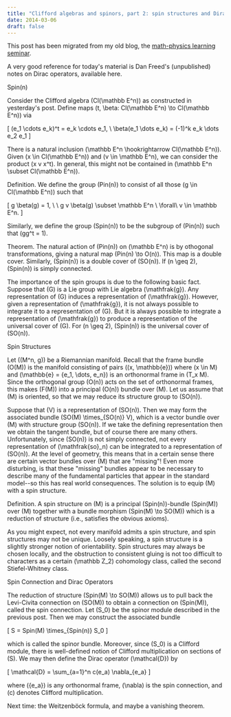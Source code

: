 ```yaml
---
title: "Clifford algebras and spinors, part 2: spin structures and Dirac operators"
date: 2014-03-06
draft: false
---
```


This post has been migrated from my old blog, the [math-physics learning seminar](https://mathphysseminar.blogspot.com/).



A very good reference for today's material is Dan Freed's (unpublished) notes on Dirac operators, available here.


Spin(n)

Consider the Clifford algebra \(Cl(\mathbb E^n)\) as constructed in yesterday's post. Define maps \(t, \beta: Cl(\mathbb E^n) \to Cl(\mathbb E^n)\) via

\[ (e_1 \cdots e_k)^t = e_k \cdots e_1, \ \beta(e_1 \dots e_k) = (-1)^k e_k \dots e_2 e_1 \]

 There is a natural inclusion \(\mathbb E^n \hookrightarrow Cl(\mathbb E^n)\). Given \(x \in Cl(\mathbb E^n)\) and \(v \in \mathbb E^n\), we can consider the product \(x v x^t\). In general, this might not be contained in \(\mathbb E^n \subset Cl(\mathbb E^n)\).


Definition. We define the group \(Pin(n)\) to consist of all those \(g \in Cl(\mathbb E^n)\) such that

\[ g \beta(g) = 1, \ \ g v \beta(g) \subset \mathbb E^n \ \forall\ v \in \mathbb E^n. \]

Similarly, we define the group \(Spin(n)\) to be the subgroup of \(Pin(n)\) such that \(gg^t = 1\).


Theorem. The natural action of \(Pin(n)\) on \(\mathbb E^n\) is by othogonal transformations, giving a natural map \(Pin(n) \to O(n)\). This map is a double cover. Similarly, \(Spin(n)\) is a double cover of \(SO(n)\). If \(n \geq 2\), \(Spin(n)\) is simply connected.


The importance of the spin groups is due to the following basic fact. Suppose that \(G\) is a Lie group with Lie algebra \(\mathfrak{g}\). Any representation of \(G\) induces a representation of \(\mathfrak{g}\). However,  given a representation of \(\mathfrak{g}\), it is not always possible to integrate it to a representation of \(G\). But it is always possible to integrate a representation of \(\mathfrak{g}\) to produce a representation of the universal cover of \(G\). For \(n \geq 2\), \(Spin(n)\) is the universal cover of \(SO(n)\).


Spin Structures

Let \((M^n, g)\) be a Riemannian manifold. Recall that the frame bundle \(O(M)\) is the manifold consisting of pairs \((x, \mathbb{e})\) where \(x \in M\) and \(\mathbb{e} = \{e_1, \dots, e_n\}\) is an orthonormal frame in \(T_x M\). Since the orthogonal group \(O(n)\) acts on the set of orthonormal frames, this makes \(F(M)\) into a principal \(O(n)\) bundle over \(M\). Let us assume that \(M\) is oriented, so that we may reduce its structure group to \(SO(n)\).


Suppose that \(V\) is a representation of \(SO(n)\). Then we may form the associated bundle \(SO(M) \times_{SO(n)} V\), which is a vector bundle over \(M\) with structure group \(SO(n)\). If we take the defining representation then we obtain the tangent bundle, but of course there are many others. Unfortunately, since \(SO(n)\) is not simply connected, not every representation of \(\mathfrak{so}_n\) can be integrated to a representation of \(SO(n)\). At the level of geometry, this means that in a certain sense there are certain vector bundles over \(M\) that are "missing"! Even more disturbing, is that these "missing" bundles appear to be necessary to describe many of the fundamental particles that appear in the standard model--so this has real world consequences. The solution is to equip \(M\) with a spin structure.


Definition. A spin structure on \(M\) is a principal \(Spin(n)\)-bundle \(Spin(M)\) over \(M\) together with a bundle morphism \(Spin(M) \to SO(M)\) which is a reduction of structure (i.e., satisfies the obvious axioms).


As you might expect, not every manifold admits a spin structure, and spin structures may not be unique. Loosely speaking, a spin structure is a slightly stronger notion of orientability. Spin structures may always be chosen locally, and the obstruction to consistent gluing is not too difficult to characters as a certain \(\mathbb Z_2\) cohomology class, called the second Stiefel-Whitney class.



Spin Connection and Dirac Operators

The reduction of structure \(Spin(M) \to SO(M)\) allows us to pull back the Levi-Civita connection on \(SO(M)\) to obtain a connection on \(Spin(M)\), called the spin connection. Let \(S_0\) be the spinor module described in the previous post. Then we may construct the associated bundle

\[ S = Spin(M) \times_{Spin(n)} S_0 \]

which is called the spinor bundle. Moreover, since \(S_0\) is a Clifford module, there is well-defined notion of Clifford multiplication on sections of \(S\). We may then define the Dirac operator \(\mathcal{D}\) by

\[ \mathcal{D} = \sum_{a=1}^n c(e_a) \nabla_{e_a} \]

where \(\{e_a\}\) is any orthonormal frame, \(\nabla\) is the spin connection, and \(c\) denotes Clifford multiplication.


Next time: the Weitzenböck formula, and maybe a vanishing theorem.
